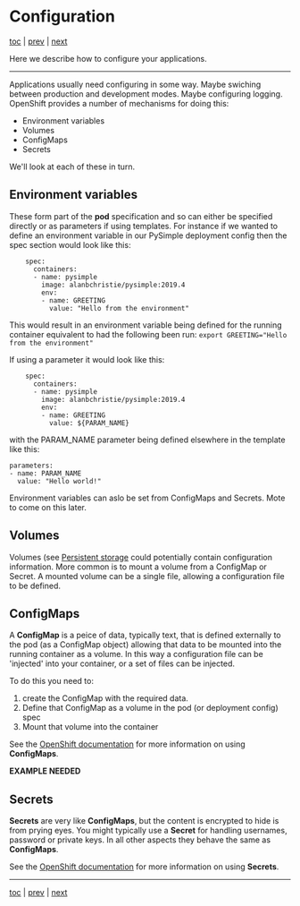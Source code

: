 # Configuration

[toc](../README.md) | [prev](../exercise-d/README.md) | [next](../tutorial-5/README.md)

Here we describe how to configure your applications. 

---

Applications usually need configuring in some way. Maybe swiching between production and development modes.
Maybe configuring logging. OpenShift provides a number of mechanisms for doing this:

* Environment variables
* Volumes
* ConfigMaps
* Secrets

We'll look at each of these in turn.

## Environment variables
These form part of the **pod** specification and so can either be specified directly or as parameters if
using templates. For instance if we wanted to define an environment variable in our PySimple deployment
config then the spec section would look like this:
```
	spec:
	  containers:
	  - name: pysimple
		image: alanbchristie/pysimple:2019.4
		env:
		- name: GREETING
		  value: "Hello from the environment"
```
This would result in an environment variable being defined for the running container equivalent to had the following been
run: `export GREETING="Hello from the environment"`

If using a parameter it would look like this:

```
	spec:
	  containers:
	  - name: pysimple
		image: alanbchristie/pysimple:2019.4
		env:
		- name: GREETING
		  value: ${PARAM_NAME}
```
with the PARAM_NAME parameter being defined elsewhere in the template like this:

```
parameters:
- name: PARAM_NAME
  value: "Hello world!"
```

Environment variables can aslo be set from ConfigMaps and Secrets. Mote to come on this later.

## Volumes
Volumes (see [Persistent storage](../tutorial-3/README.md) could potentially contain configuration information.
More common is to mount a volume from a ConfigMap or Secret. A mounted volume can be a single file, allowing 
a configuration file to be defined.

## ConfigMaps
A **ConfigMap** is a peice of data, typically text, that is defined externally to the pod (as a ConfigMap object)
allowing that data to be mounted into the running container as a volume. In this way a configuration file can be
'injected' into your container, or a set of files can be injected.

To do this you need to:

1. create the ConfigMap with the required data.
2. Define that ConfigMap as a volume in the pod (or deployment config) spec
3. Mount that volume into the container

See the [OpenShift documentation](https://docs.okd.io/latest/dev_guide/configmaps.html) for more information
on using **ConfigMaps**.


__EXAMPLE NEEDED__
 

## Secrets
**Secrets** are very like **ConfigMaps**, but the content is encrypted to hide is from prying eyes.
You might typically use a **Secret** for handling usernames, password or private keys.
In all other aspects they behave the same as **ConfigMaps**.

See the [OpenShift documentation](https://docs.okd.io/latest/dev_guide/secrets.html) for more information
on using **Secrets**.

---
[toc](../README.md) | [prev](../exercise-d/README.md) | [next](../tutorial-5/README.md)
